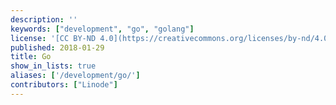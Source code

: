 ```yaml
---
description: ''
keywords: ["development", "go", "golang"]
license: '[CC BY-ND 4.0](https://creativecommons.org/licenses/by-nd/4.0)'
published: 2018-01-29
title: Go
show_in_lists: true
aliases: ['/development/go/']
contributors: ["Linode"]
---
```


